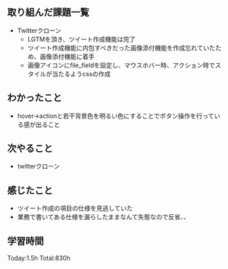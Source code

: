 ## 取り組んだ課題一覧
- Twitterクローン
  - LGTMを頂き、ツイート作成機能は完了
  - ツイート作成機能に内包すべきだった画像添付機能を作成忘れていたため、画像添付機能に着手
  - 画像アイコンにfile_fieldを設定し、マウスホバー時、アクション時でスタイルが当たるようcssの作成

## わかったこと
- hover→actionと若干背景色を明るい色にすることでボタン操作を行っている感が出ること

## 次やること
- twitterクローン　

## 感じたこと
- ツイート作成の項目の仕様を見逃していた
- 業務で書いてある仕様を漏らしたままなんて失態なので反省、、
  
## 学習時間
Today:1.5h
Total:830h